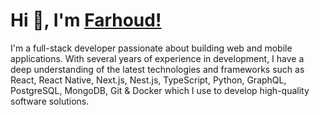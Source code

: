 # Hi 👋, I'm [Farhoud!](https://www.linkedin.com/in/farhoodshapouran/)

I'm a full-stack developer passionate about building web and mobile applications. With several years of experience in development, I have a deep understanding of the latest technologies and frameworks such as React, React Native, Next.js, Nest.js, TypeScript, Python, GraphQL, PostgreSQL, MongoDB, Git & Docker which I use to develop high-quality software solutions.
